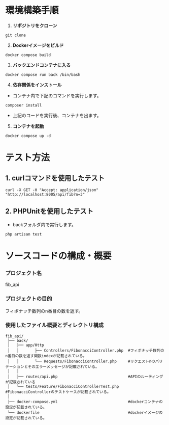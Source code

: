 # 環境構築手順

1. **リポジトリをクローン**
```
git clone
```
2. **Dockerイメージをビルド**
```
docker compose build
```
3. **バックエンドコンテナに入る**
```
docker compose run back /bin/bash
```
4. **依存関係をインストール**
- コンテナ内で下記のコマンドを実行します。
```
composer install
```
- 上記のコードを実行後、コンテナを出ます。
5. **コンテナを起動**
```
docker compose up -d
```

# **テスト方法**

## **1. curlコマンドを使用したテスト**
```
curl -X GET -H "Accept: application/json" "http://localhost:8005/api/fib?n=3"
```

## **2. PHPUnitを使用したテスト**
- backフォルダ内で実行します。
```
php artisan test
```

# **ソースコードの構成・概要**
### プロジェクト名
fib_api

### プロジェクトの目的
フィボナッチ数列のn番目の数を返す。

### 使用したファイル概要とディレクトリ構成
```
fib_api/
 ├── back/
 │   ├── app/Http
 │   │       ├── Controllers/FibonacciController.php  #フィボナッチ数列のn番目の数を返す関数indexが記載されている。
 │   │       └── Requests/FibonacciController.php     #リクエストnのバリデーションとそのエラーメッセージが記載されている。
 │   │      
 │   ├── routes/api.php                               #APIのルーティングが記載されている
 │   └── tests/Feature/FibonacciControllerTest.php    #FibonacciControllerのテストケースが記載されている。
 │
 ├── docker-compose.yml                               #dockerコンテナの設定が記載されている。
 └── dockerfile                                       #dockerイメージの設定が記載されている。
```



